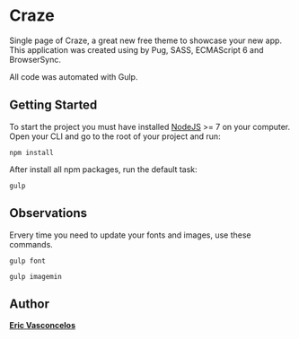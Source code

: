 # Craze

Single page of Craze, a great new free theme to showcase your new app.
This application was created using by Pug, SASS, ECMAScript 6 and BrowserSync.

All code was automated with Gulp.

## Getting Started

To start the project you must have installed [NodeJS](https://nodejs.org/en/) >= 7 on your computer.
Open your CLI and go to the root of your project and run:

```
npm install
```

After install all npm packages, run the default task:

```
gulp
```

## Observations

Ervery time you need to update your fonts and images, use these commands.

```
gulp font
```

```
gulp imagemin
```


## Author

**[Eric Vasconcelos](https://github.com/ericvasconcelos)**